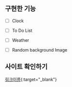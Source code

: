 
## 구현한 기능
- [ ] Clock
- [ ] To Do List
- [ ] Weather
- [ ] Random background Image


## 사이트 확인하기
[링크이름](https://ywoojung.github.io/JS_APP/){:target="_blank"}

